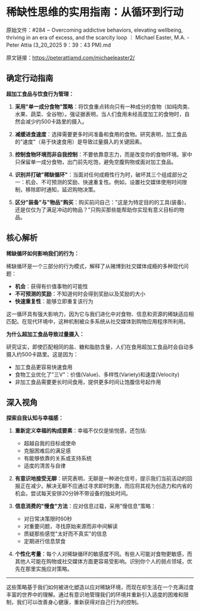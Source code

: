 # 稀缺性思维的实用指南：从循环到行动

原始文件：#284 ‒ Overcoming addictive behaviors, elevating wellbeing, thriving in an era of excess, and the scarcity loop ｜ Michael Easter, M.A. - Peter Attia (3_20_2025 9：39：43 PM).md

原文链接：https://peterattiamd.com/michaeleaster2/

<YouTube videoId="gN2mySEkXbg" />

## 确定行动指南

**超加工食品与饮食行为管理：**

1. **采用"单一成分食物"策略**：将饮食重点转向只有一种成分的食物（如纯肉类、水果、蔬菜、全谷物）。强证据表明，当人们食用未经高度加工的食物时，自然会减少约500卡路里的摄入。

2. **减缓进食速度**：选择需要更多时间准备和食用的食物。研究表明，加工食品的"速度"（易于快速食用）是导致过量摄入的关键因素。

3. **控制食物环境而非自我控制**：不要依靠意志力，而是改变你的食物环境。家中只保留单一成分食物，出门前先吃饱，避免空腹购物或面对加工食品。

4. **识别并打破"稀缺循环"**：当面对任何成瘾性行为时，破坏其三个组成部分之一：机会、不可预测的奖励、快速重复性。例如，设置社交媒体使用时间限制，移除即时通知，延迟购物决策。

5. **区分"装备"与"物品"购买**：购买前问自己："这是为特定目的的工具(装备)，还是仅仅为了满足冲动的物品？"只购买那些能帮助你实现有意义目标的物品。

## 核心解析

**稀缺循环如何影响我们的行为：**

稀缺循环是一个三部分的行为模式，解释了从赌博到社交媒体成瘾的多种现代问题：
- **机会**：获得有价值事物的可能性
- **不可预测的奖励**：不知道何时会得到奖励以及奖励的大小
- **快速重复性**：能够立即重复该行为

这一循环具有强大影响力，因为它与我们进化中对食物、信息和资源的稀缺适应相匹配。在现代环境中，这种机制被众多系统从社交媒体到购物应用程序所利用。

**为什么超加工食品导致过量摄入：**

研究证实，即使匹配相同的盐、糖和脂肪含量，人们在食用超加工食品时会自动多摄入约500卡路里。这是因为：
- 加工食品更容易快速食用
- 食物工业优化了"三V"：价值(Value)、多样性(Variety)和速度(Velocity)
- 非加工食品需要更长时间食用，提供更多时间让饱腹信号起作用

## 深入视角

**探索自我认知与幸福感：**

1. **重新定义幸福的构成要素**：幸福不仅仅是愉悦感，还包括:
   - 超越自我的目标或使命
   - 克服困难后的满足感
   - 有能够依靠的关系或支持系统
   - 适度的清苦与自律

2. **有意识地接受无聊**：研究表明，无聊是一种进化信号，提示我们当前活动的回报正在减少。解决无聊不应通过寻求即时刺激，而应将其视为创造力和内省的机会。尝试每天安排20分钟不带设备的独处时间。

3. **信息消费的"慢食"方法**：应对信息过载，采用"慢信息"策略：
   - 对日常决策限时60秒
   - 对重要问题，寻找原始来源而非中间解读
   - 质疑那些感觉"太好而不真实"的信息
   - 定期进行信息禁食

4. **个性化考量**：每个人对稀缺循环的敏感度不同。有些人可能对食物更敏感，而其他人可能在购物或社交媒体方面更容易受影响。识别你个人的弱点领域，优先在那里实施应对策略。

---

这些策略基于我们如何被进化塑造以应对稀缺环境，而现在却生活在一个充满过度丰富的世界中的理解。通过有意识地管理我们的环境并重新引入适度的困难和限制，我们可以改善身心健康，重新获得对自己行为的控制。
